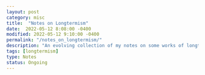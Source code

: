 ```yaml
---
layout: post
category: misc
title:  "Notes on Longtermism"
date:  2022-05-12 8:08:00 -0400
modified: 2022-05-12 9:10:00 -0400
permalink: "/notes_on_longtermism/"
description: "An evolving collection of my notes on some works of longtermism."
tags: [longtermism]
type: Notes
status: Ongoing
---
```


<!-- Format:
Terms I might like to remember
Read each section
  Do I agree or disagree?
  How confident am I in my agreement or disagreement?
  If what's being said is true, how should I update my beliefs?
  What shortcuts / what research is missing / would invade did the author take?
  How confident is the author in this claim?
  What support does the author have for their claims?
  What are the main takeaways?
  What would it take to change the author's claims?  
Prune terms that I might like to remember
Pose questions -->
